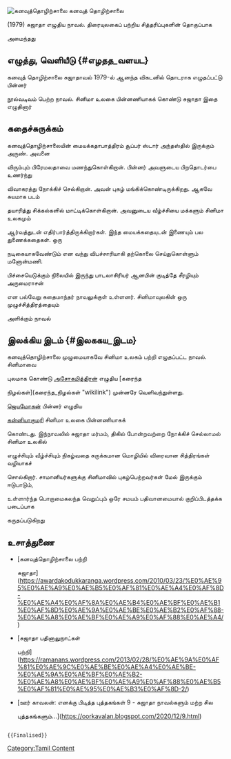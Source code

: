 ![கனவுத்தொழிற்சாலை](கனவுத்தொழிற்சாலை.jpg "கனவுத்தொழிற்சாலை") கனவுத் தொழிற்சாலை
(1979) சுஜாதா எழுதிய நாவல். திரையுலகைப் பற்றிய சித்தரிப்புகளின் தொகுப்பாக
அமைந்தது

## எழுத்து, வெளியீடு {#எழதத_வளயட}

கனவுத் தொழிற்சாலை சுஜாதாவல் 1979-ல் ஆனந்த விகடனில் தொடராக எழுதப்பட்டு பின்னர்
நூல்வடிவம் பெற்ற நாவல். சினிமா உலகை பின்னணியாகக் கொண்டு சுஜாதா இதை எழுதினார்

## கதைச்சுருக்கம்

கனவுத்தொழிற்சாலையின் மையக்கதாபாத்திரம் சூப்பர் ஸ்டார் அந்தஸ்தில் இருக்கும் அருண். அவனை
விரும்பும் பிரேமலதாவை மணந்துகொள்கிறான். பின்னர் அவளுடைய பிறதொடர்பை உணர்ந்து
விவாகரத்து நோக்கிச் செல்கிறான். அவன் புகழ் மங்கிக்கொண்டிருக்கிறது. ஆகவே சுயமாக படம்
தயாரித்து சிக்கல்களில் மாட்டிக்கொள்கிறான். அவனுடைய வீழ்ச்சியை மக்களும் சினிமா உலகமும்
ஆர்வத்துடன் எதிர்பார்த்திருக்கிறார்கள். இந்த மையக்கதையுடன் இணையும் பல துணைக்கதைகள். ஒரு
நடிகையாகவேண்டும் என வந்து விபச்சாரியாகி தற்கொலை செய்துகொள்ளும் மனோன்மணி.
பிச்சையெடுக்கும் நிலையில் இருந்து பாடலாசிரியர் ஆனபின் குடித்தே சீரழியும் அருமைராசன்
என பல்வேறு கதைமாந்தர் நாவலுக்குள் உள்ளனர். சினிமாவுலகின் ஒரு முழுச்சித்திரத்தையும்
அளிக்கும் நாவல்

## இலக்கிய இடம் {#இலககய_இடம}

கனவுத்தொழிற்சாலை முழுமையாகவே சினிமா உலகம் பற்றி எழுதப்பட்ட நாவல். சினிமாவை
புலமாக கொண்டு [அசோகமித்திரன்](அசோகமித்திரன் "wikilink") எழுதிய [கரைந்த
நிழல்கள்](கரைந்த_நிழல்கள் "wikilink") முன்னரே வெளிவந்துள்ளது.
[ஜெயமோகன்](ஜெயமோகன் "wikilink") பின்னர் எழுதிய
[கன்னியாகுமரி](கன்னியாகுமரி_(நாவல்) "wikilink") சினிமா உலகை பின்னணியாகக்
கொண்டது. இந்நாவலில் சுஜாதா மர்மம், திகில் போன்றவற்றை நோக்கிச் செல்லாமல் சினிமா உலகில்
எழுச்சியும் வீழ்ச்சியும் நிகழ்வதை சுருக்கமான மொழியில் விரைவான சித்திரங்கள் வழியாகச்
சொல்கிறார். சாமானியர்களுக்கு சினிமாவில் புகழ்பெற்றவர்கள் மேல் இருக்கும் ஈடுபாடும்,
உள்ளார்ந்த பொறாமைகலந்த வெறுப்பும் ஒரே சமயம் பதிவானமையால் குறிப்பிடத்தக்க படைப்பாக
கருதப்படுகிறது

## உசாத்துணை

-   [கனவுத்தொழிற்சாலை பற்றி
    சுஜாதா](https://awardakodukkaranga.wordpress.com/2010/03/23/%E0%AE%95%E0%AE%A9%E0%AE%B5%E0%AF%81%E0%AE%A4%E0%AF%8D-%E0%AE%A4%E0%AF%8A%E0%AE%B4%E0%AE%BF%E0%AE%B1%E0%AF%8D%E0%AE%9A%E0%AE%BE%E0%AE%B2%E0%AF%88-%E0%AE%A8%E0%AE%BF%E0%AE%A9%E0%AF%88%E0%AE%A4/)
-   [சுஜாதா பதினாலுநாட்கள்
    பற்றி](https://ramanans.wordpress.com/2013/02/28/%E0%AE%9A%E0%AF%81%E0%AE%9C%E0%AE%BE%E0%AE%A4%E0%AE%BE-%E0%AE%9A%E0%AE%BF%E0%AE%B2-%E0%AE%A8%E0%AE%BF%E0%AE%A9%E0%AF%88%E0%AE%B5%E0%AF%81%E0%AE%95%E0%AE%B3%E0%AF%8D-2/)
-   [ஊர் காவலன்: எனக்கு பிடித்த புத்தகங்கள் 9 - சுஜாதா நாவல்களும் மற்ற சில
    புத்தகங்களும்\...](https://oorkavalan.blogspot.com/2020/12/9.html)

```{=mediawiki}
{{Finalised}}
```
[Category:Tamil Content](Category:Tamil_Content "wikilink")
